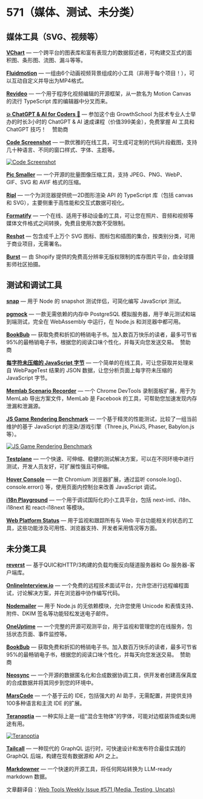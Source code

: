 # 571（媒体、测试、未分类）

媒体工具（SVG、视频等）
------------------------------

[**VChart**](https://github.com/VisActor/VChart) — 一个跨平台的图表库和富有表现力的数据叙述者，可构建交互式的面积图、条形图、流图、漏斗等等。  

[**Fluidmotion**](https://fluidmotion.app/) — 一组由6个动画视频背景组成的小工具（非用于每个项目！），可以互动自定义并导出为MP4格式。  

[**Revideo**](https://github.com/redotvideo/revideo) — 一个用于程序化视频编辑的开源框架，从一款名为 Motion Canvas 的流行 TypeScript 库的编辑器中分叉而来。  

[**💥 ChatGPT & AI for Coders 🤯**](https://web.growthschool.io/WWE1) — 参加这个由 GrowthSchool 为技术专业人士举办的时长3小时的 ChatGPT & AI 速成课程（价值399美金），免费掌握 AI 工具和 ChatGPT 技巧！    赞助商     

[**Code Screenshot**](https://cs.vkrsi.com/) — 一款优雅的在线工具，可生成可定制的代码片段截图，支持几十种语言、不同的窗口样式、字体、主题等。  

[![Code Screenshot](https://mcusercontent.com/ea228d7061e8bbfa8639666ad/images/a17d4b38-c503-1f37-b530-675c40df742c.png)](https://cs.vkrsi.com/)

  
[**Pic Smaller**](https://picsmaller.com/) — 一个开源的批量图像压缩工具，支持 JPEG、PNG、WebP、GIF、SVG 和 AVIF 格式的压缩。  
 
[**Ripl**](https://github.com/andrewcourtice/ripl) — 一个为浏览器提供统一2D图形渲染 API 的 TypeScript 库（包括 canvas 和 SVG），主要侧重于高性能和交互式数据可视化。  

[**Formatify**](https://formatify.pages.dev/) — 一个在线、适用于移动设备的工具，可让您在照片、音频和视频等媒体文件格式之间转换，免费且使用次数不受限制。  

[**Reshot**](https://www.reshot.com/) — 包含成千上万个 SVG 图标、图标包和插图的集合，按类别分类，可用于商业项目，无需署名。  

[**Burst**](https://www.shopify.com/stock-photos) — 由 Shopify 提供的免费高分辨率无版权限制的库存图片平台，由全球摄影师社区拍摄。  

测试和调试工具
---------------------------

[**snap**](https://github.com/mcollina/snap) — 用于 Node 的 snapshot 测试伴侣，可简化编写 JavaScript 测试。  

[**pgmock**](https://github.com/stack-auth/pgmock) — 一款无需依赖的内存中 PostgreSQL 模拟服务器，用于单元测试和端到端测试，完全在 WebAssembly 中运行，在 Node.js 和浏览器中都可用。  

[**BookBub**](https://sparklp.co/p/e2c857683c) — 获取免费和折扣的畅销电子书。加入数百万快乐的读者，最多可节省95%的最畅销电子书，根据您的阅读口味个性化，并每天向您发送交易。   赞助商   

[**每字符未压缩的 JavaScript 字节**](https://javascript-bytes-per-character.glitch.me/) — 一个简单的在线工具，可让您获取并处理来自 WebPageTest 结果的 JSON 数据，让您分析页面上每字符未压缩的 JavaScript 字节。  

[**Memlab Scenario Recorder**](https://chromewebstore.google.com/detail/memlab-scenario-recorder/dnehiapiolfklogiehkgmnelacdafhel) — 一个 Chrome DevTools 录制面板扩展，用于为 MemLab 导出方案文件，MemLab 是 Facebook 的工具，可帮助您加速发现内存泄漏和泄漏源。  

[**JS Game Rendering Benchmark**](https://github.com/Shirajuki/js-game-rendering-benchmark) — 一个基于精灵的性能测试，比较了一组当前维护的基于 JavaScript 的渲染/游戏引擎（Three.js, PixiJS, Phaser, Babylon.js 等）。  

[![JS Game Rendering Benchmark](https://mcusercontent.com/ea228d7061e8bbfa8639666ad/images/9b8b8b10-825f-ac3e-8921-2b2f7599b4d0.png)](https://github.com/Shirajuki/js-game-rendering-benchmark)

  
[**Testplane**](https://github.com/gemini-testing/testplane) — 一个快速、可伸缩、稳健的测试解决方案，可以在不同环境中进行测试，开发人员友好，可扩展性强且可伸缩。  

[**Hover Console**](https://hoverconsole.com/) — 一款 Chromium 浏览器扩展，通过监听 console.log()、console.error() 等，使用页面内控制台来改善 JavaScript 调试。  

[**i18n Playground**](https://i18n-playground.com/) — 一个用于调试国际化的小工具平台，包括 next-intl、i18n、i18next 和 react-i18next 等模块。  

[**Web Platform Status**](https://webstatus.dev/) — 用于监视和跟踪所有与 Web 平台功能相关的状态的工具，这些功能涉及可用性、浏览器支持、开发者采用情况等方面。  

未分类工具
---------------------

[**reverst**](https://github.com/flipt-io/reverst) — 基于QUIC和HTTP/3构建的负载均衡反向隧道服务器和 Go 服务器-客户端库。  

[**OnlineInterview.io**](https://onlineinterview.io/) — 一个免费的远程技术面试平台，允许您进行远程编程面试，讨论解决方案，并在浏览器中协作编写代码。  

[**Nodemailer**](https://nodemailer.com/) — 用于 Node.js 的无依赖模块，允许您使用 Unicode 和表情支持、附件、DKIM 签名等功能轻松发送电子邮件。  

[**OneUptime**](https://oneuptime.com/) — 一个完整的开源可观测平台，用于监视和管理您的在线服务，包括状态页面、事件监控等。  

[**BookBub**](https://sparklp.co/p/e2c857683c) — 获取免费和折扣的畅销电子书。加入数百万快乐的读者，最多可节省95%的最畅销电子书，根据您的阅读口味个性化，并每天向您发送交易。   赞助商   

[**Neosync**](https://www.neosync.dev/) — 一个开源的数据匿名化和合成数据协调工具，供开发者创建高保真度的合成数据并将其同步到您的环境中。  

[**MarsCode**](https://www.marscode.com/) — 一个基于云的 IDE，包括强大的 AI 助手，无需配置，并提供支持100多种语言和主流 IDE 的扩展。  

[**Teranoptia**](https://www.tunera.xyz/fonts/teranoptia/) — 一种实际上是一组"混合生物体"的字体，可能对边框装饰或类似用途有用。  

[![Teranoptia](https://mcusercontent.com/ea228d7061e8bbfa8639666ad/images/c09cda7f-552d-eff1-6c39-6005d5ca3cec.png)](https://www.tunera.xyz/fonts/teranoptia/)  

[**Tailcall**](https://tailcall.run/) — 一种现代的 GraphQL 运行时，可快速设计和发布符合最佳实践的 GraphQL 后端，构建在现有数据源和 API 之上。  

[**Markdowner**](https://md.dhr.wtf/) — 一个快速的开源工具，将任何网站转换为 LLM-ready markdown 数据。


文章翻译自：[Web Tools Weekly Issue #571 (Media, Testing, Uncats)](https://webtoolsweekly.com/archives/issue-571) 

